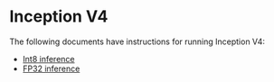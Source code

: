 # Inception V4

The following documents have instructions for running Inception V4:
* [Int8 inference](/benchmarks/image_recognition/tensorflow/inceptionv4/inference/int8/README.md)
* [FP32 inference](/benchmarks/image_recognition/tensorflow/inceptionv4/inference/fp32/README.md)
